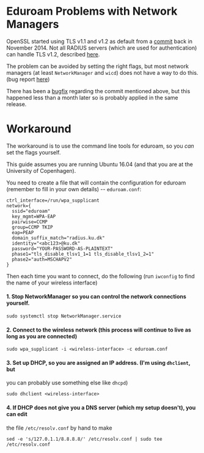 # Eduroam Problems with Network Managers

OpenSSL started using TLS v1.1 and v1.2 as default from a
[commit](https://git.ti.com/wilink8-wlan/hostap/commit/35efa2479ff19c3f13e69dc50d2708ce79a99beb?format=patch)
back in November 2014. Not all RADIUS servers (which are used for
authentication) can handle TLS v1.2, described
[here](https://community.jisc.ac.uk/groups/eduroam/article/tls-12-and-updated-radius-requirements).

The problem can be avoided by setting the right flags, but most network managers
(at least `NetworkManager` and `wicd`) does not have a way to do this. (bug
report [here](https://bugzilla.gnome.org/show_bug.cgi?id=765059))

There has been a
[bugfix](https://git.ti.com/wilink8-wlan/hostap/commit/d4913c585ec9b62a667473878a7fd7d8600d3388?format=patch)
regarding the commit mentioned above, but this happened less than a month later
so is probably applied in the same release.

# Workaround

The workaround is to use the command line tools for eduroam, so you *can* set
the flags yourself.

This guide assumes you are running Ubuntu 16.04 (and that you are at the
University of Copenhagen).

You need to create a file that will contain the configuration for eduroam (remember to fill in your own details) --
`eduroam.conf`:

```
ctrl_interface=/run/wpa_supplicant
network={
  ssid="eduroam"
  key_mgmt=WPA-EAP
  pairwise=CCMP
  group=CCMP TKIP
  eap=PEAP
  domain_suffix_match="radius.ku.dk"
  identity="<abc123>@ku.dk"
  password="YOUR-PASSWORD-AS-PLAINTEXT"
  phase1="tls_disable_tlsv1_1=1 tls_disable_tlsv1_2=1"
  phase2="auth=MSCHAPV2"
}
```

Then each time you want to connect, do the following (run `iwconfig` to find the
name of your wireless interface)

#### 1. Stop NetworkManager so you can control the network connections yourself.

``` shell
sudo systemctl stop NetworkManager.service
```

#### 2. Connect to the wireless network (this process will continue to live as long as you are connected)

``` shell
sudo wpa_supplicant -i <wireless-interface> -c eduroam.conf
```

#### 3. Set up DHCP, so you are assigned an IP address. (I'm using `dhclient`, but
   you can probably use something else like `dhcpd`)

``` shell
sudo dhclient <wireless-interface>
```

#### 4. If DHCP does not give you a DNS server (which my setup doesn't), you can edit
   the file `/etc/resolv.conf` by hand to make

``` shell
sed -e 's/127.0.1.1/8.8.8.8/' /etc/resolv.conf | sudo tee /etc/resolv.conf
```
